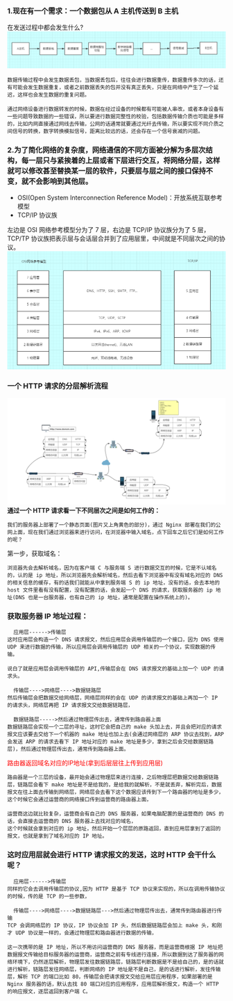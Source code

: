 
### 1.现在有一个需求：一个数据包从 A 主机传送到 B 主机
在发送过程中都会发生什么?
![Alt text](./辅_01_数据传输过程.png)
```
数据传输过程中会发生数据丢包，当数据丢包后，往往会进行数据重传，数据重传多次的话，还有可能会发生数据重复，或者之前数据丢失的包并没有真正丢失，只是在网络中产生了一个延迟，这样也会发生数据的重复问题。

通过网络设备进行数据转发的时候，数据在经过设备的时候都有可能被人串改，或者本身设备有一些问题导致数据的一些错误，所以要进行数据完整性的校验，包括数据传输介质也可能是多样的，比如内网直接通过网线去传输，公网的话通常就要通过光纤去传输，所以要实现不同介质之间信号的转换，数字转换模拟信号，距离比较远的话，还会存在一个信号衰减的问题。
```
### 2.为了简化网络的复杂度，网络通信的不同方面被分解为多层次结构，每一层只与紧挨着的上层或者下层进行交互，将网络分层，这样就可以修改甚至替换某一层的软件，只要层与层之间的接口保持不变，就不会影响到其他层。
* OSI(Open System Interconnection Reference Model)：开放系统互联参考模型
* TCP/IP 协议族

左边是 OSI 网络参考模型分为了 7 层，右边是 TCP/IP 协议族分为了 5 层，TCP/TP 协议族把表示层与会话层合并到了应用层里，中间就是不同层次之间的协议。
![Alt text](./辅_02_网络协议分层.png)

### 一个 HTTP 请求的分层解析流程
![Alt text](./辅_03_HTTP请求的分层解析流程.png)
**通过一个 HTTP 请求看一下不同层次之间是如何工作的：**<br>
```
我们的服务器上部署了一个静态页面(图片又上角黄色的部分)，通过 Nginx 部署在我们的公网上面，现在我们通过浏览器来进行访问，在浏览器中输入域名，点下回车之后它们是如何工作的呢？
```
第一步，获取域名：
```
浏览器先会去解析域名，因为在客户端 C 与服务端 S 进行数据交互的时候，它是不认域名的，认的是 ip 地址，所以浏览器先会解析域名，然后去看下浏览器中有没有域名对应的 DNS 的相关信息的缓存，有的话我们就能从中拿到服务端 S 的 ip 地址，没有的话，会去本地的 host 文件里看有没有配置，没有配置的话，会发起一个 DNS 的请求，获取服务器的 ip 地址(DNS 也是一台服务器，也有自己的 ip 地址，通常是配置在操作系统上的)。
```
### 获取服务器 IP 地址过程：
```
  应用层------>传输层
这时应用层会构造一个 DNS 请求报文，然后应用层会调用传输层的一个接口，因为 DNS 使用 UDP 来进行数据的传输，所以应用层会调用传输层的 UDP 相关的一个协议，实现数据的传输。

说白了就是应用层会调用传输层的 API,传输层会在 DNS 请求报文的基础上加一个 UDP 的请求头。

  传输层---->网络层---->数据链路层
然后传输层会把数据交给网络层，网络层同样的会在 UDP 的请求报文的基础上再加一个 IP 的请求头，网络层再把 IP 请求报文交给数据链路层，

  数据链路层----->然后通过物理层传出去，通常传到路由器上面
数据链路层会实现一个二层的寻址，这时它会把自己的 make 头加上去，并且会把对应的请求报文应该要去交给下一个机器的 make 地址也加上去(会通过网络层的 ARP 协议去找到，ARP 会发送 ARP 的请求去看下 IP 地址对应的 make 地址是多少，拿到之后会交给数据链路层)，然后通过物理层传出去，通常传到路由器上面。
```
<font color='red'>路由器返回域名对应的IP地址(拿到后层层往上传到应用层)</font>
```
路由器是一个三层的设备，最开始会通过物理层来进行连接，之后物理层把数据交给数据链路层，链路层会看下 make 地址是不是给我的，是给我的就解析，不是就丢弃，解析完后，数据报文在往上面去传输到网络层，网络层会去看下这个数据应该传到下一个路由器的地址是多少，这个时候它会通过运营商的网络接口传到运营商的路由器上面，

运营商这边就比较复杂，运营商会有自己的 DNS 服务器，如果电脑配置的是运营商的 DNS 的话，会直接去运营商的 DNS 服务器上去找对应的域名，
这个时候就会拿到对应的 ip 地址，然后开始一个层层的原路返回，直到应用层拿到了返回的报文，也就是拿到了域名对应的 IP 地址。
```

### 这时应用层就会进行 HTTP 请求报文的发送，这时 HTTP 会干什么呢？

```
  应用层------>传输层
同样的它会去调用传输层的协议,因为 HTTP 是基于 TCP 协议来实现的，所以在调用传输协议的时候，传的是 TCP 的一些参数，

  传输层---->网络层---->数据链路层--->然后通过物理层传出去，通常传到路由器进行传输
TCP 会调网络层的 IP 协议，IP 协议会加 IP 头，然后数据链路层会加上 make 头，和刚才 UDP 协议是一样的，会通过物理层和路由器进行数据的传输，

这一次携带的是 IP 地址，所以不用访问运营商的 DNS 服务器，而是运营商根据 IP 地址把数据报文传输给目标服务器的运营商，运营商之前有专线进行连接，所以数据到达了服务器的网络环境下，仍然逐层解析，物理层发往数据链路层，链路层判断数据是不是给自己的，是的话就进行解析，链路层发往网络层，判断网络的 IP 地址是不是自己，是的话进行解析，发往传输层，解析 TCP 的端口比如 80，传输层会把请求报文交给应用层应用程序，如果部署的是 Nginx 服务器的话，默认去找 80 端口对应的应用程序，应用层解析报文，构造一个 HTTP 的响应报文，逐层返回到客户端 C。
```